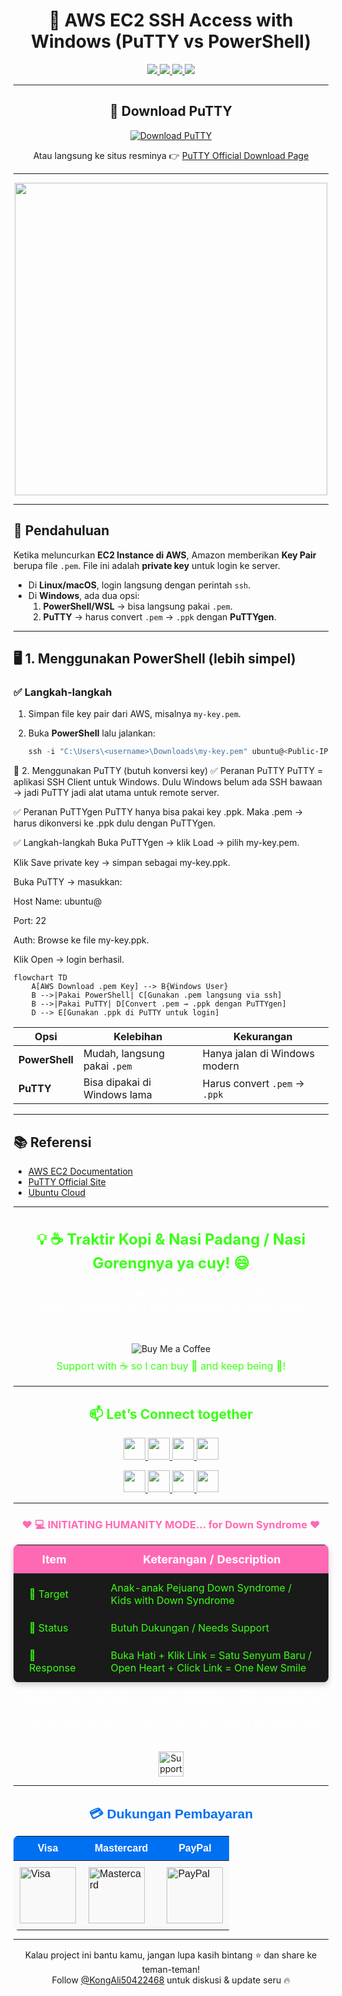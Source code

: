 <div align="center">

# 🔑 AWS EC2 SSH Access with Windows (PuTTY vs PowerShell)

<p align="center">
  <a href="https://aws.amazon.com/ec2/">
    <img src="https://img.shields.io/badge/AWS-EC2-orange?logo=amazonaws&logoColor=white" />
  </a>
  <a href="https://ubuntu.com">
    <img src="https://img.shields.io/badge/Ubuntu-24.04%20LTS-E95420?logo=ubuntu&logoColor=white" />
  </a>
  <a href="https://www.putty.org/">
    <img src="https://img.shields.io/badge/PuTTY-SSH%20Client-blue?logo=windows-terminal&logoColor=white" />
  </a>
  <a href="https://daringfireball.net/projects/markdown/">
    <img src="https://img.shields.io/badge/Made%20with-Markdown-000000?logo=markdown" />
  </a>
</p>

</div>

---

<div align="center">

## 🔽 Download PuTTY

[![Download PuTTY](https://img.shields.io/badge/Download-PuTTY-blue?logo=windows-terminal&logoColor=white)](https://www.putty.org/)  

Atau langsung ke situs resminya 👉 [PuTTY Official Download Page](https://www.putty.org/)

</div>

---

<p align="center">
  <img src="https://media0.giphy.com/media/v1.Y2lkPTc5MGI3NjExeHprb2M2bmFzd3E1bDExOHM5a2FpNnZmeW5kbmNsZzVjNmkzeWhwdCZlcD12MV9pbnRlcm5hbF9naWZfYnlfaWQmY3Q9Zw/iWkJkeurcTp7lJ1qUt/giphy.gif" width="500" />
</p>


---

## 📌 Pendahuluan
Ketika meluncurkan **EC2 Instance di AWS**, Amazon memberikan **Key Pair** berupa file `.pem`. File ini adalah **private key** untuk login ke server.  

- Di **Linux/macOS**, login langsung dengan perintah `ssh`.  
- Di **Windows**, ada dua opsi:
  1. **PowerShell/WSL** → bisa langsung pakai `.pem`.  
  2. **PuTTY** → harus convert `.pem` → `.ppk` dengan **PuTTYgen**.  

---

## 🖥️ 1. Menggunakan PowerShell (lebih simpel)

### ✅ Langkah-langkah
1. Simpan file key pair dari AWS, misalnya `my-key.pem`.  
2. Buka **PowerShell** lalu jalankan:  

   ```powershell
   ssh -i "C:\Users\<username>\Downloads\my-key.pem" ubuntu@<Public-IP>
   ```


🔐 2. Menggunakan PuTTY (butuh konversi key)
✅ Peranan PuTTY
PuTTY = aplikasi SSH Client untuk Windows.
Dulu Windows belum ada SSH bawaan → jadi PuTTY jadi alat utama untuk remote server.

✅ Peranan PuTTYgen
PuTTY hanya bisa pakai key .ppk.
Maka .pem → harus dikonversi ke .ppk dulu dengan PuTTYgen.

✅ Langkah-langkah
Buka PuTTYgen → klik Load → pilih my-key.pem.

Klik Save private key → simpan sebagai my-key.ppk.

Buka PuTTY → masukkan:

Host Name: ubuntu@<Public-IP>

Port: 22

Auth: Browse ke file my-key.ppk.

Klik Open → login berhasil.

```mermaid
flowchart TD
    A[AWS Download .pem Key] --> B{Windows User}
    B -->|Pakai PowerShell| C[Gunakan .pem langsung via ssh]
    B -->|Pakai PuTTY| D[Convert .pem → .ppk dengan PuTTYgen]
    D --> E[Gunakan .ppk di PuTTY untuk login]
```

| Opsi           | Kelebihan                    | Kekurangan                    |
| -------------- | ---------------------------- | ----------------------------- |
| **PowerShell** | Mudah, langsung pakai `.pem` | Hanya jalan di Windows modern |
| **PuTTY**      | Bisa dipakai di Windows lama | Harus convert `.pem` → `.ppk` |


---

## 📚 Referensi

- [AWS EC2 Documentation](https://docs.aws.amazon.com/ec2/)
- [PuTTY Official Site](https://www.putty.org/)
- [Ubuntu Cloud](https://ubuntu.com/cloud)

---



<h3 align="center" style="color:#39ff14; font-size:1.5rem;">
💡 ☕ Traktir Kopi & Nasi Padang / Nasi Gorengnya ya cuy! 😄
</h3>

<div align="center">

<p style="color:#ffffff; font-size:1.1rem;">
Dukung terus biar semangat bikin karya edukatif lainnya...  
Keep supporting so I stay motivated to create more educational works!
</p>

<a href="https://www.paypal.com/paypalme/bungtempong99" target="_blank" style="text-decoration:none;">
  <img 
    src="https://img.shields.io/badge/Buy%20Me%20a%20Coffee-☕-FF6600?style=for-the-badge&logo=paypal&logoColor=white" 
    alt="Buy Me a Coffee" 
    style="margin-top:10px;"
  />
</a>

<p style="color:#39ff14; font-size:1rem; margin-top:8px;">
Support with ☕ so I can buy 🍜 and keep being 🧠!
</p>

</div>

---

<h2 align="center" style="color:#39ff14;">📫 Let’s Connect together</h2>

<p align="center">
  <a href="https://github.com/kongali1720" target="_blank">
    <img src="https://img.shields.io/badge/GitHub-kongali1720-39ff14?style=for-the-badge&logo=github&logoColor=white" height="35">
  </a>
  <a href="mailto:admin@kongali1720.com">
    <img src="https://img.shields.io/badge/Email-admin@kongali1720.com-DAF7A6?style=for-the-badge&logo=gmail&logoColor=white" height="35">
  </a>
  <a href="https://discord.gg/dXM88zFU" target="_blank">
    <img src="https://img.shields.io/badge/Discord-kongali1720_32854-7289DA?style=for-the-badge&logo=discord&logoColor=white" height="35">
  </a>
  <a href="https://www.instagram.com/kongali1720/" target="_blank">
    <img src="https://img.shields.io/badge/Instagram-kongali-E1306C?style=for-the-badge&logo=instagram&logoColor=white" height="35">
  </a>
</p>

<p align="center">
  <a href="https://x.com/Kongali1720" target="_blank">
    <img src="https://img.shields.io/badge/X-@KongAli50422468-1DA1F2?style=for-the-badge&logo=twitter&logoColor=white" height="35">
  </a>
  <a href="https://younext.cloud" target="_blank">
    <img src="https://img.shields.io/badge/Web-Interactive-younext?style=for-the-badge&logo=web&logoColor=white" height="35">
  </a>
  <a href="https://kongali1720.com" target="_blank">
    <img src="https://img.shields.io/badge/Portfolio-kongali1720-FF69B4?style=for-the-badge&logo=portfolio&logoColor=white" height="35">
  </a>
  <a href="https://wa.me/447440014278" target="_blank">
    <img src="https://img.shields.io/badge/WhatsApp-+44_7440014278-25D366?style=for-the-badge&logo=whatsapp&logoColor=white" height="35">
  </a>
</p>


---

<h3 align="center" style="color:#ff69b4;">❤️ 💻 INITIATING HUMANITY MODE... for Down Syndrome ❤️</h3>

<div align="center">

<table style="margin: 0 auto; border-collapse: collapse; box-shadow: 0 4px 10px rgba(0,0,0,0.2); border-radius: 8px; overflow: hidden;">
  <thead style="background-color:#ff69b4; color:white;">
    <tr>
      <th style="padding: 12px 25px; font-size: 18px;">Item</th>
      <th style="padding: 12px 25px; font-size: 18px;">Keterangan / Description</th>
    </tr>
  </thead>
  <tbody style="background-color:#1a1a1a; color:#39ff14;">
    <tr>
      <td style="padding: 12px 25px;">🎯 Target</td>
      <td style="padding: 12px 25px;">Anak-anak Pejuang Down Syndrome / Kids with Down Syndrome</td>
    </tr>
    <tr>
      <td style="padding: 12px 25px;">📡 Status</td>
      <td style="padding: 12px 25px;">Butuh Dukungan / Needs Support</td>
    </tr>
    <tr>
      <td style="padding: 12px 25px;">🧠 Response</td>
      <td style="padding: 12px 25px;">Buka Hati + Klik Link = Satu Senyum Baru / Open Heart + Click Link = One New Smile</td>
    </tr>
  </tbody>
</table>

<p align="center" style="margin-top:15px; color:white; font-size:1rem;">
Mereka bukan berbeda — mereka dilahirkan untuk mengajarkan dunia tentang cinta yang murni dan kesabaran yang luar biasa.<br>
They are not different — they were born to teach the world pure love and extraordinary patience.
</p>

<p align="center" style="margin-top: 15px;">
  <a href="https://mydonation4ds.github.io/" target="_blank" style="display: inline-block; text-decoration:none;">
    <img 
      src="https://img.shields.io/badge/SUPPORT--NOW-%23FF6600?style=for-the-badge&logo=heart&logoColor=white&labelColor=FF6600&color=FF4500&logoWidth=15" 
      alt="Support Now" 
      style="height: 40px;"
    />
  </a>
</p>

---

<section align="center" style="font-family: Arial, sans-serif;">

<h2 style="margin-bottom: 15px; color: #0070f3;">💳 Dukungan Pembayaran</h2>

<table align="center" style="margin: 0 auto; border-collapse: collapse; border-radius: 8px; overflow: hidden;">
  <thead style="background-color: #0070f3; color: white;">
    <tr>
      <th style="padding: 10px 20px; font-size: 16px;">Visa</th>
      <th style="padding: 10px 20px; font-size: 16px;">Mastercard</th>
      <th style="padding: 10px 20px; font-size: 16px;">PayPal</th>
    </tr>
  </thead>
  <tbody style="background-color: #f9f9f9;">
    <tr>
      <td style="padding: 10px;">
        <img src="https://upload.wikimedia.org/wikipedia/commons/thumb/4/41/Visa_Logo.png/120px-Visa_Logo.png" alt="Visa" width="90" />
      </td>
      <td style="padding: 10px;">
        <img src="https://upload.wikimedia.org/wikipedia/commons/thumb/2/2a/Mastercard-logo.svg/120px-Mastercard-logo.svg.png" alt="Mastercard" width="90" />
      </td>
      <td style="padding: 10px;">
        <img src="https://upload.wikimedia.org/wikipedia/commons/thumb/3/39/PayPal_logo.svg/120px-PayPal_logo.svg.png" alt="PayPal" width="90" />
      </td>
    </tr>
  </tbody>
</table>

</section>

---

<p align="center" style="margin-top: 15px;">
  Kalau project ini bantu kamu, jangan lupa kasih bintang ⭐ dan share ke teman-teman!<br>
  Follow <a href="https://x.com/KongAli50422468" target="_blank">@KongAli50422468</a> untuk diskusi & update seru 🔥
</p>

<p align="center" style="margin-top: 10px;">
  <a href="https://x.com/KongAli50422468" target="_blank">
  </a>
</p>



